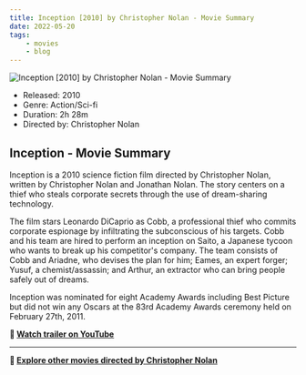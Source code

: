 ```yaml
---
title: Inception [2010] by Christopher Nolan - Movie Summary
date: 2022-05-20
tags:
    - movies
    - blog
---
```


![Inception [2010] by Christopher Nolan - Movie Summary](&#x2F;images&#x2F;movie-inception.jpg)

- Released: 2010
- Genre: Action&#x2F;Sci-fi
- Duration: 2h 28m
- Directed by: Christopher Nolan

## Inception - Movie Summary

Inception is a 2010 science fiction film directed by Christopher Nolan, written by Christopher Nolan and Jonathan Nolan. The story centers on a thief who steals corporate secrets through the use of dream-sharing technology.

The film stars Leonardo DiCaprio as Cobb, a professional thief who commits corporate espionage by infiltrating the subconscious of his targets. Cobb and his team are hired to perform an inception on Saito, a Japanese tycoon who wants to break up his competitor&#39;s company. The team consists of Cobb and Ariadne, who devises the plan for him; Eames, an expert forger; Yusuf, a chemist&#x2F;assassin; and Arthur, an extractor who can bring people safely out of dreams.

Inception was nominated for eight Academy Awards including Best Picture but did not win any Oscars at the 83rd Academy Awards ceremony held on February 27th, 2011.

**🎥 [Watch trailer on YouTube](https:&#x2F;&#x2F;www.youtube.com&#x2F;watch?v&#x3D;5EiV_HXIIGs)**

---

**🍿 [Explore other movies directed by Christopher Nolan](/)**